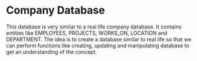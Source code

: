 # Company Database

This database is very similar to a real life company database. It contains entities like EMPLOYEES, PROJECTS, WORKS_ON, LOCATION and DEPARTMENT. The idea is to create a database similar to real life so that we can perform functions like creating, updating and manipulating database to get an understanding of the concept.
